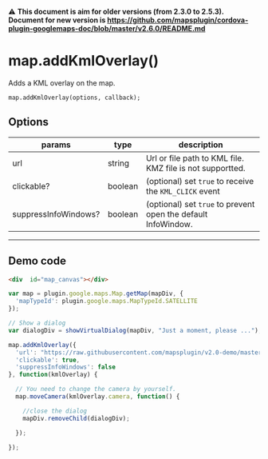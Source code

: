 :warning: **This document is aim for older versions (from 2.3.0 to 2.5.3).
Document for new version is https://github.com/mapsplugin/cordova-plugin-googlemaps-doc/blob/master/v2.6.0/README.md**

# map.addKmlOverlay()

Adds a KML overlay on the map.

```
map.addKmlOverlay(options, callback);
```

## Options

params               | type          | description
---------------------|---------------|-----------------------------------------------------------------
url                  | string        | Url or file path to KML file. KMZ file is not supportted.
clickable?           | boolean       | (optional) set `true` to receive the `KML_CLICK` event
suppressInfoWindows? | boolean       | (optional) set `true` to prevent open the default InfoWindow.
-------------------------------------------------------------------------------------------------------

## Demo code

```html
<div  id="map_canvas"></div>
```

```js
var map = plugin.google.maps.Map.getMap(mapDiv, {
  'mapTypeId': plugin.google.maps.MapTypeId.SATELLITE
});

// Show a dialog
var dialogDiv = showVirtualDialog(mapDiv, "Just a moment, please ...");

map.addKmlOverlay({
  'url': "https://raw.githubusercontent.com/mapsplugin/v2.0-demo/master/www/KmlOverlay/shizuoka.kml",
  'clickable': true,
  'suppressInfoWindows': false
}, function(kmlOverlay) {

  // You need to change the camera by yourself.
  map.moveCamera(kmlOverlay.camera, function() {

    //close the dialog
    mapDiv.removeChild(dialogDiv);

  });

});
```
